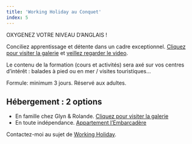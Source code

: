 ```yaml
---
title: 'Working Holiday au Conquet'
index: 5
---
```


OXYGENEZ VOTRE NIVEAU D’ANGLAIS !

Conciliez apprentissage et détente dans un cadre exceptionnel. [Cliquez pour visiter la galerie](/gallery) et [veillez regarder le video](/conquet).

Le contenu de la formation (cours et activités) sera axé sur vos centres d’intérêt : balades à pied ou en mer / visites touristiques...

Formule: minimum 3 jours.
Réservé aux adultes.

## Hébergement : 2 options

- En famille chez Glyn & Rolande. [Cliquez pour visiter la galerie](/ushant)
- En toute indépendance. [Appartement l’Embarcadère](https://www.airbnb.co.uk/rooms/48129938?check_in=2021-12-17&check_out=2021-12-19&guests=1&adults=1&s=67&unique_share_id=0027de02-99c3-497f-b396-21c89af39757)

Contactez-moi au sujet de [Working Holiday](mailto:glynorpwood@gmail.com?subject=Working%20Holiday&body=Tapez%20%0Avotre%20message%20ici%0A).
